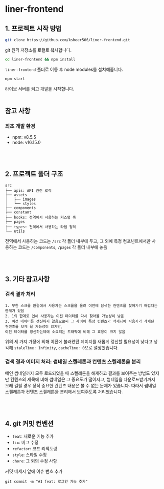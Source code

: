 # liner-frontend

## 1. 프로젝트 시작 방법
```bash
git clone https://github.com/ksheer506/liner-frontend.git
```
git 원격 저장소를 로컬로 복사합니다.

```bash
cd liner-frontend && npm install
```
`liner-frontend` 폴더로 이동 후 node modules를 설치해줍니다.
```bash
npm start
```
라이브 서버를 켜고 개발을 시작합니다.  
<br/>

## 참고 사항
### 최초 개발 환경
- npm: v8.5.5
- node: v16.15.0

<br/><br/>

## 2. 프로젝트 폴더 구조
```
src
├── apis: API 관련 로직
├── assets
│   ├── images
│   └── styles
├── components
├── constant
├── hooks: 전역에서 사용하는 커스텀 훅
├── pages
├── types: 전역에서 사용하는 타입 정의
└── utils
```
전역에서 사용하는 코드는 `/src` 각 폴더 내부에 두고, 그 외에 특정 컴포넌트에서만 사용하는 코드는 `/components`, `/pages` 각 폴더 내부에 놓음

<br/><br/>

## 3. 기타 참고사항
### 검색 결과 처리
```
1. 무한 스크롤 환경에서 사용자는 스크롤을 올려 이전에 탐색한 컨텐츠를 찾아가기 어렵다는 한계가 있음
2. 1의 한계로 인해 사용자는 이전 데이터를 다시 찾아볼 가능성이 낮음
3. 이전 데이터를 갱신하지 않음으로써 그 사이에 특정 컨텐츠가 삭제되어 사용자가 삭제된 컨텐츠를 보게 될 가능성이 있지만, 
이전 데이터를 갱신하는데에 소요되는 트래픽에 비해 그 효용이 크지 않음 
```
위의 세 가지 가정에 의해 이전에 불러왔던 페이지를 새롭게 갱신할 필요성이 낮다고 생각해 `staleTime: Infinity`, `cacheTime: 0`으로 설정했습니다.

### 검색 결과 이미지 처리: 썸네일 스켈레톤과 컨텐츠 스켈레톤을 분리
메인 썸네일까지 모두 로드되었을 때 스켈레톤을 해제하고 결과를 보여주는 방법도 있지만 컨텐츠의 제목에 비해 썸네일은 그 중요도가 떨어지고, 썸네일을 다운로드받기까지 오래 걸릴 경우 정작 중요한 컨텐츠 내용은 볼 수 없는 문제가 있습니다. 따라서 썸네일 스켈레톤과 컨텐츠 스켈레톤을 분리해서 보여주도록 처리했습니다. 

<br/><br/>

## 4. git 커밋 컨벤션
- `feat`: 새로운 기능 추가
- `fix`: 버그 수정
- `refactor`: 코드 리팩토링
- `style`: 스타일 수정
- `chore`: 그 외의 수정 사항

커밋 메세지 앞에 이슈 번호 추가
```
git commit -m "#1 feat: 로그인 기능 추가"
``` 
